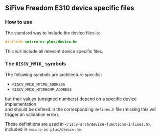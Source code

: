 ## SiFive Freedom E310 device specific files

### How to use

The standard way to include the device files is:

```c
#include <micro-os-plus/device.h>
```

This will include all relevant device specific files.

### The `RISCV_MMIO_` symbols

The following symbols are architecture specific:

- `RISCV_MMIO_MTIME_ADDRESS`
- `RISCV_MMIO_MTIMECMP_ADDRESS`

but their values (unsigned numbers) depend on a specific device implementation  
and should be defined in the corresponding `defines.h` file (missing this
will trigger an validation error).

These definitions are used in `<riscv-arch/device-functions-inlines.h>`,
included in `<micro-os-plus/device.h>`.
